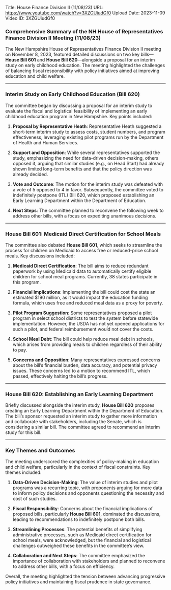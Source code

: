Title: House Finance Division II (11/08/23)
URL: https://www.youtube.com/watch?v=3XZGUiudGf0
Upload Date: 2023-11-09
Video ID: 3XZGUiudGf0

### Comprehensive Summary of the NH House of Representatives Finance Division II Meeting (11/08/23)

The New Hampshire House of Representatives Finance Division II meeting on November 8, 2023, featured detailed discussions on two key bills—**House Bill 601** and **House Bill 620**—alongside a proposal for an interim study on early childhood education. The meeting highlighted the challenges of balancing fiscal responsibility with policy initiatives aimed at improving education and child welfare.

---

### **Interim Study on Early Childhood Education (Bill 620)**
The committee began by discussing a proposal for an interim study to evaluate the fiscal and logistical feasibility of implementing an early childhood education program in New Hampshire. Key points included:

1. **Proposal by Representative Heath**: Representative Heath suggested a short-term interim study to assess costs, student numbers, and program effectiveness, leveraging existing pilot programs run by the Department of Health and Human Services.
   
2. **Support and Opposition**: While several representatives supported the study, emphasizing the need for data-driven decision-making, others opposed it, arguing that similar studies (e.g., on Head Start) had already shown limited long-term benefits and that the policy direction was already decided.

3. **Vote and Outcome**: The motion for the interim study was defeated with a vote of 5 opposed to 4 in favor. Subsequently, the committee voted to indefinitely postpone (ITL) Bill 620, which proposed establishing an Early Learning Department within the Department of Education.

4. **Next Steps**: The committee planned to reconvene the following week to address other bills, with a focus on expediting unanimous decisions.

---

### **House Bill 601: Medicaid Direct Certification for School Meals**
The committee also debated **House Bill 601**, which seeks to streamline the process for children on Medicaid to access free or reduced-price school meals. Key discussions included:

1. **Medicaid Direct Certification**: The bill aims to reduce redundant paperwork by using Medicaid data to automatically certify eligible children for school meal programs. Currently, 38 states participate in this program.

2. **Financial Implications**: Implementing the bill could cost the state an estimated $190 million, as it would impact the education funding formula, which uses free and reduced meal data as a proxy for poverty.

3. **Pilot Program Suggestion**: Some representatives proposed a pilot program in select school districts to test the system before statewide implementation. However, the USDA has not yet opened applications for such a pilot, and federal reimbursement would not cover the costs.

4. **School Meal Debt**: The bill could help reduce meal debt in schools, which arises from providing meals to children regardless of their ability to pay.

5. **Concerns and Opposition**: Many representatives expressed concerns about the bill’s financial burden, data accuracy, and potential privacy issues. These concerns led to a motion to recommend ITL, which passed, effectively halting the bill’s progress.

---

### **House Bill 620: Establishing an Early Learning Department**
Briefly discussed alongside the interim study, **House Bill 620** proposes creating an Early Learning Department within the Department of Education. The bill’s sponsor requested an interim study to gather more information and collaborate with stakeholders, including the Senate, which is considering a similar bill. The committee agreed to recommend an interim study for this bill.

---

### **Key Themes and Outcomes**
The meeting underscored the complexities of policy-making in education and child welfare, particularly in the context of fiscal constraints. Key themes included:

1. **Data-Driven Decision-Making**: The value of interim studies and pilot programs was a recurring topic, with proponents arguing for more data to inform policy decisions and opponents questioning the necessity and cost of such studies.

2. **Fiscal Responsibility**: Concerns about the financial implications of proposed bills, particularly **House Bill 601**, dominated the discussions, leading to recommendations to indefinitely postpone both bills.

3. **Streamlining Processes**: The potential benefits of simplifying administrative processes, such as Medicaid direct certification for school meals, were acknowledged, but the financial and logistical challenges outweighed these benefits in the committee’s view.

4. **Collaboration and Next Steps**: The committee emphasized the importance of collaboration with stakeholders and planned to reconvene to address other bills, with a focus on efficiency.

Overall, the meeting highlighted the tension between advancing progressive policy initiatives and maintaining fiscal prudence in state governance.